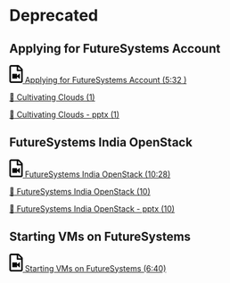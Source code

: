 Deprecated 
==========

## Applying for FutureSystems Account

[![Video](images/video.png) Applying for FutureSystems Account (5:32 )](https://www.youtube.com/watch?v=98ERlWi3k3U)

[:scroll: Cultivating Clouds (1)](https://drive.google.com/open?id=0B88HKpainTSfZENxeUlOcVFUTkU)

[:scroll: Cultivating Clouds - pptx (1)](https://drive.google.com/open?id=0B88HKpainTSfcVNHWUJaUDRoYUk)


## FutureSystems India OpenStack

[![Video](images/video.png) FutureSystems India OpenStack (10:28)](https://www.youtube.com/watch?v=hyKYTpNmJZc)

[:scroll: FutureSystems India OpenStack (10)](https://drive.google.com/open?id=0B88HKpainTSfZENxeUlOcVFUTkU)

[:scroll: FutureSystems India OpenStack - pptx (10)](https://drive.google.com/open?id=0B88HKpainTSfcVNHWUJaUDRoYUk)


## Starting VMs on FutureSystems

[![Video](images/video.png) Starting VMs on FutureSystems (6:40)](https://www.youtube.com/watch?v=RPnhJs4IcfQ)

